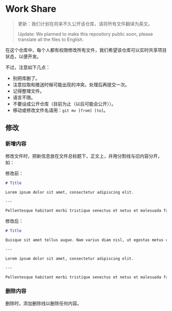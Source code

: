 # Work Share

> 更新：我们计划在将来不久公开该仓库，请将所有文件翻译为英文。
>
> Update: We planned to make this repository public soon, please translate all the files to English.

在这个仓库中，每个人都有权限修改所有文件，我们希望该仓库可以实时共享项目状态，以便开发。

不过，注意如下几点：

- 别把库删了。
- 注意拉取和推送时候可能出现的冲突，处理后再提交一次。
- 记得整理文件。
- 语言不限。
- 不要设成公开仓库（目前为止（以后可能会公开））。
- 移动或修改文件名请用：`git mv [from] [to]`。

## 修改

### 新增内容

修改文件时，把新信息放在文件总标题下，正文上，并用分割线与旧内容分开，如：

修改前：

```markdown
# Title

Lorem ipsum dolor sit amet, consectetur adipiscing elit.

---

Pellentesque habitant morbi tristique senectus et netus et malesuada fames ac turpis egestas.


```

修改后：

```markdown
# Title

Quisque sit amet tellus augue. Nam varius diam nisl, ut egestas metus congue vel.

---

Lorem ipsum dolor sit amet, consectetur adipiscing elit.

---

Pellentesque habitant morbi tristique senectus et netus et malesuada fames ac turpis egestas.

```

### 删除内容

删除时，添加删除线以删除任何内容。
